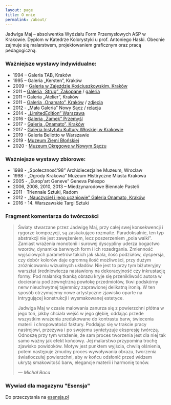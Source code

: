 ```yaml
---
layout: page
title: O mnie
permalink: /about/
---
```


Jadwiga Maj – absolwentka Wydziału Form Przemysłowych ASP w Krakowie. Dyplom w
Katedrze Kolorystyki u prof. Antoniego Haski. Obecnie zajmuje się malarstwem,
projektowaniem graficznym oraz pracą pedagogiczną.

### Ważniejsze wystawy indywidualne:
 - 1994 – Galeria TAB, Kraków
 - 1995 – Galeria „Kersten”, Kraków
 - 2009 – [Galeria w Zajeżdzie Kościuszkowskim, Kraków](http://www.dworek.krakow.pl/galeria/2009/12/)
 - 2011 – [Galeria „Strug”, Zakopane](http://www.watra.pl/zakopane/kultura/2011/03/20/element-jadwigi-maj)
 / [galeria](http://jmaj.eu01.aws.af.cm)
 - 2011 – Galeria „Atelier”, Kraków
 - 2011 – [Galeria „Onamato”, Kraków](http://www.poland-art.com/index.php/wystawy/krakow/onamato/5307-jadwiga-maj-w-onamato)
 / [zdjęcia](http://www.sztukpuk.art.pl/wydarzenia_2011_04/656.html)
 - 2012 - „Mała Galeria” Nowy Sącz
 / [relacja](http://www.youtube.com/watch?v=o9bKH6p2H1Y&feature=relmfu )
 - 2014 - [„LimitedEdition” Warszawa](http://limitededition.pl/blog/timing-the-time/)
 - 2016 - [Galeria „Zamek” Przemyśl](http://kultura.przemysl.pl/?url=7&info=3647)
 - 2017 - [Galeria „Onamato”, Kraków](https://goo.gl/photos/117uWmAuugAXMvmAA)
 - 2017 - [Galeria Instytutu Kultury Włoskiej w Krakowie](https://photos.app.goo.gl/jjYEwlenBR9gFxRu2)
 - 2019 - Galeria Bellotto w Warszawie
 - 2019 - [Muzeum Ziemi Błońskiej](https://www.facebook.com/PoniatowkaBlonie/photos/pcb.499436257339751/499435604006483/?type=3&theater)
 - 2020 - [Muzeum Okręgowe w Nowym Sączu](http://muzeum.sacz.pl/strony_wystawy/19578-2/)

### Ważniejsze wystawy zbiorowe:
 - 1998 - „Społecznosć'98” Archidiecezjalne Muzeum, Wrocław
 - 1998 - „Ogrody Krakowa” Muzeum Histiryczne Miasta Krakowa
 - 2005 - „Europ'art Geneve” Geneva Palexpo
 - 2006, 2008, 2010, 2013 – Miedzynarodowe Biennale Pasteli
 - 2011 - Triennale Sztuki, Radom
 - 2012 - [„Nauczyciel i jego uczniowie” Galeria Onamato, Kraków](http://www.wiadomosci24.pl/artykul/wystawa_nauczyciel_tworca_i_jego_uczniowie_w_krakowie_251555.html)
 - 2016 - 14. Warszawskie Targi Sztuki

### Fragment komentarza do twórczości
> Światy stwarzane przez Jadwigę Maj, przy całej swej
> konsekwencji i rygorze kompozycji, są zaskakująco rozmaite.
> Paradoksalnie, ten typ abstrakcji nie jest zawężeniem, lecz
> poszerzeniem „pola walki”. Zamiast wrażenia monotonii i surowej
> dyscypliny uderza bogactwo wzorów, dynamika barwnych form i
> ich rozedrgania. Zmienność wyjściowych parametrów takich jak
> skala, ilość podziałów, dyspersja, czy dobór kolorów daje ogromną
> ilość możliwości, przy dużym zróżnicowaniu wizualnych układów.
> Nie jest to przy tym biżuteryjny warsztat średniowiecza nastawiony
> na dekoracyjność czy inkrustację formy. Pod malarską tkanką
> obrazu kryje się przenikliwość autora w docieraniu pod zewnętrzną
> powłokę przedmiotów, tkwi podskórny nerw nieuchwytnej
> tajemnicy zaprawionej delikatną ironią. W ten sposób otrzymujemy
> nowe artystyczne zjawisko oparte na intrygującej konstrukcji i
> wysmakowanej estetyce.
>
> Jadwiga Maj w czasie malowania zanurza się z powierzchni płótna
> w jego toń, jakby chciała wejść w jego głębię, oddając przede
> wszystkim wrażenia zredukowane do kontrastu barw, świecenia
> materii i chropowatości faktury. Poddając się w trakcie pracy
> nastrojowi, przeżywa i po swojemu syntetyzuje ekspresję twórczą.
> Odnoszę przy tym wrażenie, że sam proces tworzenia jest dla niej
> tak samo ważny jak efekt końcowy. Jej malarstwo przypomina
> trochę zjawisko powidoków. Motyw jest punktem wyjścia, chwilą
> olśnienia, potem następuje żmudny proces wywoływania obrazu,
> tworzenia światłoczułej powierzchni, aby w końcu odsłonić przed
> widzem ukrytą smakowitość barw, elegancje materii i harmonię
> tonów.
>
> &mdash; <cite>Michał Baca</cite>

### Wywiad dla magazynu "Esensja"
Do przeczytania na [esensja.pl](http://esensja.pl/varia/wywiady/tekst.html?id=23432)
